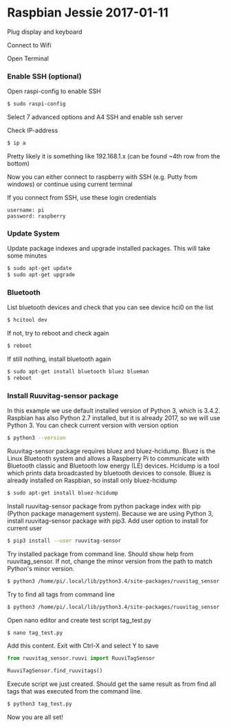# Raspbian Jessie 2017-01-11

Plug display and keyboard

Connect to Wifi

Open Terminal

### Enable SSH (optional)

Open raspi-config to enable SSH
```sh
$ sudo raspi-config
```

Select 7 advanced options and A4 SSH and enable ssh server

Check IP-address
```sh
$ ip a
```

Pretty likely it is something like 192.168.1.x (can be found ~4th row from the bottom)

Now you can either connect to raspberry with SSH (e.g. Putty from windows) or continue using current terminal

If you connect from SSH, use these login credentials
```
username: pi 
password: raspberry
```

### Update System

Update package indexes and upgrade installed packages. This will take some minutes
```sh
$ sudo apt-get update
$ sudo apt-get upgrade
```

### Bluetooth

List bluetooth devices and check that you can see device hci0 on the list
```sh
$ hcitool dev
```

If not, try to reboot and check again
```sh
$ reboot
```

If still nothing, install bluetooth again
```sh
$ sudo apt-get install bluetooth bluez blueman
$ reboot
```

### Install Ruuvitag-sensor package

In this example we use default installed version of Python 3, which is 3.4.2. Raspbian has also Python 2.7 installed, but it is already 2017, so we will use Python 3. You can check current version with version option
```sh
$ python3 --version
```

Ruuvitag-sensor package requires bluez and bluez-hcidump. Bluez is the Linux Bluetooth system and allows a Raspberry Pi to communicate with Bluetooth classic and Bluetooth low energy (LE) devices. Hcidump is a tool which prints data broadcasted by bluetooth devices to console. Bluez is already installed on Raspbian, so install only bluez-hcidump
```sh
$ sudo apt-get install bluez-hcidump
```

Install ruuvitag-sensor package from python package index with pip (Python package management system). Because we are using Python 3, install ruuvitag-sensor package with pip3. Add user option to install for current user
```sh
$ pip3 install --user ruuvitag-sensor
```

Try installed package from command line. Should show help from ruuvitag_sensor. If not, change the minor version from the path to match Python's minor version.
```sh
$ python3 /home/pi/.local/lib/python3.4/site-packages/ruuvitag_sensor -h
```

Try to find all tags from command line
```sh
$ python3 /home/pi/.local/lib/python3.4/site-packages/ruuvitag_sensor -f
```

Open nano editor and create test script tag_test.py
```sh
$ nano tag_test.py
```

Add this content. Exit with Ctrl-X and select Y to save
```python
from ruuvitag_sensor.ruuvi import RuuviTagSensor

RuuviTagSensor.find_ruuvitags()
```

Execute script we just created. Should get the same result as from find all tags that was executed from the command line.
```sh
$ python3 tag_test.py
```

Now you are all set!